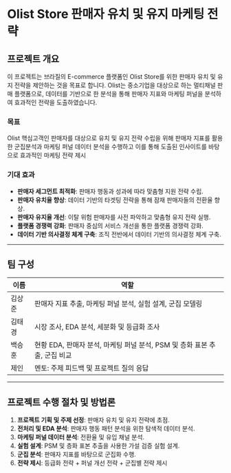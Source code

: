 # Olist Store 판매자 유치 및 유지 마케팅 전략

## 프로젝트 개요

이 프로젝트는 브라질의 E-commerce 플랫폼인 Olist Store를 위한 판매자 유치 및 유지 전략을 제안하는 것을 목표로 합니다. Olist는 중소기업을 대상으로 하는 멀티채널 판매 플랫폼으로, 데이터를 기반으로 한 분석을 통해 판매자 지표와 마케팅 퍼널을 분석하여 효과적인 전략을 도출하였습니다.

### 목표
Olist 핵심고객인 판매자를 대상으로 유치 및 유지 전략 수립을 위해 판매자 지표를 활용한 군집분석과 
마케팅 퍼널 데이터 분석을 수행하고 이를 통해 도출된 인사이트를 바탕으로 효과적인 마케팅 전략 제시


### 기대 효과
- **판매자 세그먼트 최적화**: 판매자 행동과 성과에 따라 맞춤형 지원 전략 수립.
- **판매자 유치율 향상**: 데이터 기반의 타겟팅 전략을 통해 잠재 판매자들의 전환율 향상.
- **판매자 유지율 개선**: 이탈 위험 판매자를 사전 파악하고 맞춤형 유지 전략 실행.
- **플랫폼 경쟁력 강화**: 판매자 중심의 서비스 개선을 통한 플랫폼 경쟁력 강화.
- **데이터 기반 의사결정 체계 구축**: 조직 전반에서 데이터 기반의 의사결정 체계 구축.

---

## 팀 구성

| 이름        | 역할                                            |
|-------------|-------------------------------------------------|
| 김상준     | 판매자 지표 추출, 마케팅 퍼널 분석, 실험 설계, 군집 모델링 |
| 김태경     | 시장 조사, EDA 분석, 세분화 및 등급화 조사       |
| 백승훈     | 현황 EDA, 판매자 분석, 마케팅 퍼널 분석, PSM 및 층화 표본 추출, 군집 비교 |
| 제인       | 멘토: 주제 피드백 및 프로젝트 질의 응답           |

---

## 프로젝트 수행 절차 및 방법론

1. **프로젝트 기획 및 주제 선정**: 판매자 유치 및 유지 전략에 초점.
2. **전처리 및 EDA 분석**: 판매자 행동 패턴 분석을 위한 탐색적 데이터 분석.
3. **마케팅 퍼널 데이터 분석**: 전환율 및 유입 채널 분석.
4. **실험 설계**: PSM 및 층화 표본 추출을 사용한 가설 검증 실험 설계.
5. **군집 분석**: 판매자 지표를 바탕으로 군집화 수행.
6. **전략 제시**: 등급화 전략 + 퍼널 개선 전략 + 군집별 전략 제시
